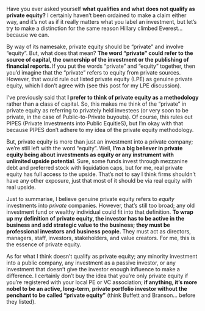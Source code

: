 <p>Have you ever asked yourself <strong>what qualifies and what does not qualify as private equity?</strong> I certainly haven&#8217;t been ordained to make a claim either way, and it&#8217;s not as if it really matters what you label an investment, but let&#8217;s try to make a distinction for the same reason Hillary climbed Everest&#8230; because we can.</p><p>By way of its namesake, private equity should be &#8220;private&#8221; and involve &#8220;equity&#8221;. But, what does that mean? <strong>The word &#8220;private&#8221; could refer to the source of capital, the ownership of the investment or the publishing of financial reports. </strong>If you put the words &#8220;private&#8221; and &#8220;equity&#8221; together, then you&#8217;d imagine that the &#8220;private&#8221; refers to equity from private sources. However, that would rule out listed private equity (LPE) as genuine private equity, which I don&#8217;t agree with (see this post for my LPE discussion).</p><p>I&#8217;ve previously said that <strong>I prefer to think of private equity as a methodology</strong> rather than a class of capital. So, this makes me think of the &#8220;private&#8221; in private equity as referring to privately held investees (or very soon to be private, in the case of Public-to-Private buyouts). Of course, this rules out PIPES (Private Investments into Public EquitieS), but I&#8217;m okay with that because PIPES don&#8217;t adhere to my idea of the private equity methodology.</p><p>But, private equity is more than just an investment into a private company; we&#8217;re still left with the word &#8220;equity&#8221;. Well, <strong>I&#8217;m a big believer in private equity being about investments as equity or any instrument with unlimited upside potential</strong>. Sure, some funds invest through mezzanine debt and preferred stock with liquidation caps, but for me, real private equity has full access to the upside. That&#8217;s not to say I think firms shouldn&#8217;t have any other exposure, just that most of it should be via real equity with real upside.</p><p>Just to summarise, I believe genuine private equity refers to <em>equity </em>investments into <em>private </em>companies. However, that&#8217;s still too broad; any old investment fund or wealthy individual could fit into that definition. <strong>To wrap up my definition of private equity, the investor has to be active in the business and add strategic value to the business; they must be professional investors and business people. </strong>They must act as directors, managers, staff, investors, stakeholders, and value creators. For me, this is the essence of private equity.</p><p>As for what I think doesn&#8217;t qualify as private equity; any minority investment into a public company, any investment as a passive investor, or any investment that doesn&#8217;t give the investor enough influence to make a difference. I certainly don&#8217;t buy the idea that you&#8217;re only private equity if you&#8217;re registered with your local PE or VC association;<strong> if anything, it&#8217;s more nobel to be an active, long-term, private portfolio investor without the penchant to be called &#8220;private equity&#8221;</strong> (think Buffett and Branson&#8230; before they listed).</p>
